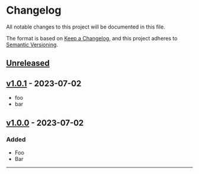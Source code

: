 # Changelog

All notable changes to this project will be documented in this file.

The format is based on [Keep a Changelog](https://keepachangelog.com/en/1.0.0/),
and this project adheres to [Semantic Versioning](https://semver.org/spec/v2.0.0.html).

## [Unreleased]

## [v1.0.1] - 2023-07-02

- foo
- bar

## [v1.0.0] - 2023-07-02

### Added

- Foo
- Bar

---

[unreleased]: https://github.com/mfridman/debug-goreleaser/compare/v1.0.1...HEAD
[v1.0.1]: https://github.com/mfridman/debug-goreleaser/compare/v1.0.0...v1.0.1
[v1.0.0]: https://github.com/olivierlacan/keep-a-changelog/releases/tag/v1.0.0
